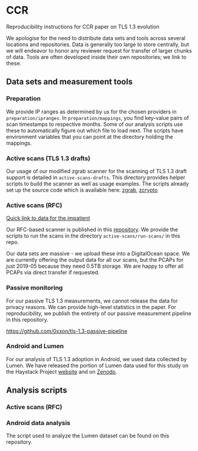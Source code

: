 # CCR
Reproducibility instructions for CCR paper on TLS 1.3 evolution

We apologise for the need to distribute data sets and tools across several locations and repositories. Data is generally too large to store centrally, but we will endeavor to honor any reviewer request for transfer of larger chunks of data. Tools are often developed inside their own repositories; we link to these.

## Data sets and measurement tools

### Preparation

We provide IP ranges as determined by us for the chosen providers in `preparation/ipranges`. In `preparation/mappings`, you find key-value pairs of scan timestamps to respective months. Some of our analysis scripts use these to automatically figure out which file to load next. The scripts have environment variables that you can point at the directory holding the mappings.

### Active scans (TLS 1.3 drafts)

Our usage of our modified zgrab scanner for the scanning of TLS 1.3 draft support is detailed in `active-scans-drafts`. This directory provides helper scripts to build the scanner as well as usage examples. The scripts already set up the source code which is available here: [zgrab](https://github.com/tls-evolution/zgrab), [zcrypto](https://github.com/tls-evolution/zcrypto)

### Active scans (RFC)

[Quick link to data for the impatient](https://github.com/tls-evolution/ccr/tree/master/active-scans-rfc/data)

Our RFC-based scanner is published in this [repository](https://github.com/tls-evolution/goscanner). We provide the scripts to run the scans in the directory `active-scans/run-scans/` in this repo.

Our data sets are massive - we upload these into a DigitalOcean space. We are currently offering the output data for all our scans, but the PCAPs for just 2019-05 because they need 0.5TB storage.
We are happy to offer all PCAPs via direct transfer if requested.

### Passive monitoring

For our passive TLS 1.3 measurements, we cannot release the data for privacy reasons. We can provide high-level statistics in the paper. For reproducibility, we publish the entirety of our passive measurement pipeline in this repository.

https://github.com/0xxon/tls-1.3-passive-pipeline

### Android and Lumen

For our analysis of TLS 1.3 adoption in Android, we used data collected by Lumen. We have released the portion of Lumen data used for this study on the Haystack Project [website](https://haystack.mobi/datasets) and on [Zenodo](https://zenodo.org).

## Analysis scripts

### Active scans (RFC)



### Android data analysis

The script used to analyze the Lumen dataset can be found on this repository.
